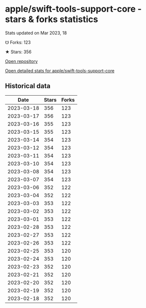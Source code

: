 # apple/swift-tools-support-core - stars & forks statistics

Stats updated on Mar 2023, 18

☋ Forks: 123

★ Stars: 356

[Open repository](https://github.com/apple/swift-tools-support-core)

[Open detailed stats for apple/swift-tools-support-core](https://reviewgithub.com/rep/apple/swift-tools-support-core)

## Historical data
| Date | Stars | Forks |
|------|-------|-------|
| 2023-03-18 | 356 | 123 | 
| 2023-03-17 | 356 | 123 | 
| 2023-03-16 | 355 | 123 | 
| 2023-03-15 | 355 | 123 | 
| 2023-03-14 | 354 | 123 | 
| 2023-03-12 | 354 | 123 | 
| 2023-03-11 | 354 | 123 | 
| 2023-03-10 | 354 | 123 | 
| 2023-03-08 | 354 | 123 | 
| 2023-03-07 | 354 | 123 | 
| 2023-03-06 | 352 | 122 | 
| 2023-03-04 | 352 | 122 | 
| 2023-03-03 | 353 | 122 | 
| 2023-03-02 | 353 | 122 | 
| 2023-03-01 | 353 | 122 | 
| 2023-02-28 | 353 | 122 | 
| 2023-02-27 | 353 | 122 | 
| 2023-02-26 | 353 | 122 | 
| 2023-02-25 | 353 | 120 | 
| 2023-02-24 | 353 | 120 | 
| 2023-02-23 | 352 | 120 | 
| 2023-02-21 | 352 | 120 | 
| 2023-02-20 | 352 | 120 | 
| 2023-02-19 | 352 | 120 | 
| 2023-02-18 | 352 | 120 | 

